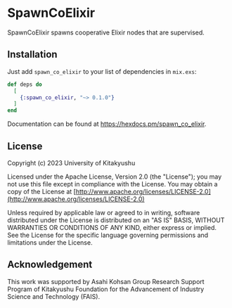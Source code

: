 # SpawnCoElixir

<!-- MODULEDOC -->
SpawnCoElixir spawns cooperative Elixir nodes that are supervised.
<!-- MODULEDOC -->

## Installation

Just add `spawn_co_elixir` to your list of dependencies in `mix.exs`:

```elixir
def deps do
  [
    {:spawn_co_elixir, "~> 0.1.0"}
  ]
end
```

Documentation can be found at <https://hexdocs.pm/spawn_co_elixir>.

## License

Copyright (c) 2023 University of Kitakyushu

Licensed under the Apache License, Version 2.0 (the "License");
you may not use this file except in compliance with the License.
You may obtain a copy of the License at
[http://www.apache.org/licenses/LICENSE-2.0](http://www.apache.org/licenses/LICENSE-2.0)

Unless required by applicable law or agreed to in writing, software
distributed under the License is distributed on an "AS IS" BASIS,
WITHOUT WARRANTIES OR CONDITIONS OF ANY KIND, either express or implied.
See the License for the specific language governing permissions and
limitations under the License.

## Acknowledgement

This work was supported by Asahi Kohsan Group Research Support Program of
Kitakyushu Foundation for the Advancement of Industry Science and Technology
(FAIS).
